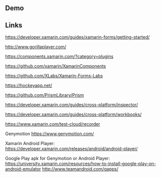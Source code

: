 Demo
-----------------------------------------------------------------------




Links
-----------------------------------------------------------------------

https://developer.xamarin.com/guides/xamarin-forms/getting-started/

http://www.gorillaplayer.com/

https://components.xamarin.com/?category=plugins

https://github.com/xamarin/XamarinComponents

https://github.com/XLabs/Xamarin-Forms-Labs

https://hockeyapp.net/

https://github.com/PrismLibrary/Prism

https://developer.xamarin.com/guides/cross-platform/inspector/

https://developer.xamarin.com/guides/cross-platform/workbooks/

https://www.xamarin.com/test-cloud/recorder

Genymotion
https://www.genymotion.com/

Xamarin Android Player:
https://developer.xamarin.com/releases/android/android-player/

Google Play apk for Genymotion or Android Player:
https://university.xamarin.com/resources/how-to-install-google-play-on-android-emulator
http://www.teamandroid.com/gapps/
